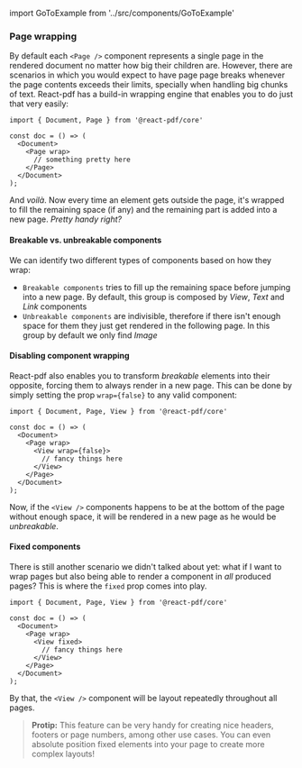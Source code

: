 import GoToExample from '../src/components/GoToExample'

### Page wrapping

By default each `<Page />` component represents a single page in the rendered document no matter how big their children are. However, there are scenarios in which you would expect to have page page breaks whenever the page contents exceeds their limits, specially when handling big chunks of text. React-pdf has a build-in wrapping engine that enables you to do just that very easily:

```
import { Document, Page } from '@react-pdf/core'

const doc = () => (
  <Document>
    <Page wrap>
      // something pretty here
    </Page>
  </Document>
);
```

And *voilà*. Now every time an element gets outside the page, it's wrapped to fill the remaining space (if any) and the remaining part is added into a new page. *Pretty handy right?*

<GoToExample />

#### Breakable vs. unbreakable components

We can identify two different types of components based on how they wrap:

- `Breakable components` tries to fill up the remaining space before jumping into a new page. By default, this group is composed by *View*, *Text* and *Link* components
- `Unbreakable components` are indivisible, therefore if there isn't enough space for them they just get rendered in the following page. In this group by default we only find *Image*

<GoToExample />

#### Disabling component wrapping

React-pdf also enables you to transform *breakable* elements into their opposite, forcing them to always render in a new page. This can be done by simply setting the prop `wrap={false}` to any valid component:

```
import { Document, Page, View } from '@react-pdf/core'

const doc = () => (
  <Document>
    <Page wrap>
      <View wrap={false}>
        // fancy things here
      </View>
    </Page>
  </Document>
);
```

Now, if the `<View />` components happens to be at the bottom of the page without enough space, it will be rendered in a new page as he would be *unbreakable*.

<GoToExample />

#### Fixed components

There is still another scenario we didn't talked about yet: what if I want to wrap pages but also being able to render a component in *all* produced pages? This is where the `fixed` prop comes into play.

```
import { Document, Page, View } from '@react-pdf/core'

const doc = () => (
  <Document>
    <Page wrap>
      <View fixed>
        // fancy things here
      </View>
    </Page>
  </Document>
);
```

By that, the `<View />` component will be layout repeatedly throughout all pages.

> **Protip:** This feature can be very handy for creating nice headers, footers or page numbers, among other use cases. You can even absolute position fixed elements into your page to create more complex layouts!

<GoToExample />

